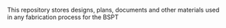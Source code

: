This repository stores designs, plans, documents and other materials used in any fabrication process for the BSPT  
